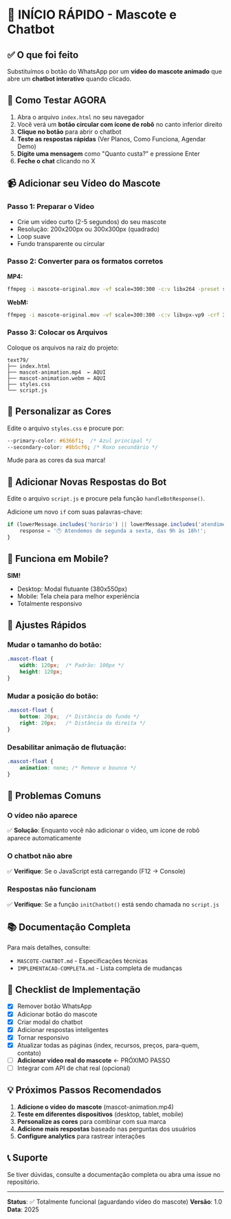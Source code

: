 # 🎯 INÍCIO RÁPIDO - Mascote e Chatbot

## ✅ O que foi feito

Substituímos o botão do WhatsApp por um **vídeo do mascote animado** que abre um **chatbot interativo** quando clicado.

## 🚀 Como Testar AGORA

1. Abra o arquivo `index.html` no seu navegador
2. Você verá um **botão circular com ícone de robô** no canto inferior direito
3. **Clique no botão** para abrir o chatbot
4. **Teste as respostas rápidas** (Ver Planos, Como Funciona, Agendar Demo)
5. **Digite uma mensagem** como "Quanto custa?" e pressione Enter
6. **Feche o chat** clicando no X

## 📹 Adicionar seu Vídeo do Mascote

### Passo 1: Preparar o Vídeo
- Crie um vídeo curto (2-5 segundos) do seu mascote
- Resolução: 200x200px ou 300x300px (quadrado)
- Loop suave
- Fundo transparente ou circular

### Passo 2: Converter para os formatos corretos

**MP4:**
```bash
ffmpeg -i mascote-original.mov -vf scale=300:300 -c:v libx264 -preset slow -crf 23 mascot-animation.mp4
```

**WebM:**
```bash
ffmpeg -i mascote-original.mov -vf scale=300:300 -c:v libvpx-vp9 -crf 30 mascot-animation.webm
```

### Passo 3: Colocar os Arquivos
Coloque os arquivos na raiz do projeto:
```
text79/
├── index.html
├── mascot-animation.mp4  ← AQUI
├── mascot-animation.webm ← AQUI
├── styles.css
└── script.js
```

## 🎨 Personalizar as Cores

Edite o arquivo `styles.css` e procure por:
```css
--primary-color: #6366f1;  /* Azul principal */
--secondary-color: #8b5cf6; /* Roxo secundário */
```

Mude para as cores da sua marca!

## 💬 Adicionar Novas Respostas do Bot

Edite o arquivo `script.js` e procure pela função `handleBotResponse()`.

Adicione um novo `if` com suas palavras-chave:

```javascript
if (lowerMessage.includes('horário') || lowerMessage.includes('atendimento')) {
    response = '🕐 Atendemos de segunda a sexta, das 9h às 18h!';
}
```

## 📱 Funciona em Mobile?

**SIM!** 
- Desktop: Modal flutuante (380x550px)
- Mobile: Tela cheia para melhor experiência
- Totalmente responsivo

## 🔧 Ajustes Rápidos

### Mudar o tamanho do botão:
```css
.mascot-float {
    width: 120px;  /* Padrão: 100px */
    height: 120px;
}
```

### Mudar a posição do botão:
```css
.mascot-float {
    bottom: 20px;  /* Distância do fundo */
    right: 20px;   /* Distância da direita */
}
```

### Desabilitar animação de flutuação:
```css
.mascot-float {
    animation: none; /* Remove o bounce */
}
```

## 🐛 Problemas Comuns

### O vídeo não aparece
✅ **Solução**: Enquanto você não adicionar o vídeo, um ícone de robô aparece automaticamente

### O chatbot não abre
✅ **Verifique**: Se o JavaScript está carregando (F12 → Console)

### Respostas não funcionam
✅ **Verifique**: Se a função `initChatbot()` está sendo chamada no `script.js`

## 📚 Documentação Completa

Para mais detalhes, consulte:
- `MASCOTE-CHATBOT.md` - Especificações técnicas
- `IMPLEMENTACAO-COMPLETA.md` - Lista completa de mudanças

## 🎯 Checklist de Implementação

- [x] Remover botão WhatsApp
- [x] Adicionar botão do mascote
- [x] Criar modal do chatbot
- [x] Adicionar respostas inteligentes
- [x] Tornar responsivo
- [x] Atualizar todas as páginas (index, recursos, preços, para-quem, contato)
- [ ] **Adicionar vídeo real do mascote** ← PRÓXIMO PASSO
- [ ] Integrar com API de chat real (opcional)

## 💡 Próximos Passos Recomendados

1. **Adicione o vídeo do mascote** (mascot-animation.mp4)
2. **Teste em diferentes dispositivos** (desktop, tablet, mobile)
3. **Personalize as cores** para combinar com sua marca
4. **Adicione mais respostas** baseado nas perguntas dos usuários
5. **Configure analytics** para rastrear interações

## 📞 Suporte

Se tiver dúvidas, consulte a documentação completa ou abra uma issue no repositório.

---

**Status**: ✅ Totalmente funcional (aguardando vídeo do mascote)
**Versão**: 1.0
**Data**: 2025
